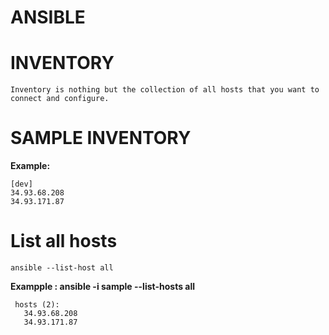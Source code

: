 # ANSIBLE

# INVENTORY
```
Inventory is nothing but the collection of all hosts that you want to connect and configure.
```

# SAMPLE INVENTORY
**Example:**
```
[dev]
34.93.68.208
34.93.171.87
```

# List all hosts
```ansible --list-host all```

**Exampple : ansible -i sample --list-hosts all**
 ```
  hosts (2):
    34.93.68.208
    34.93.171.87
```
